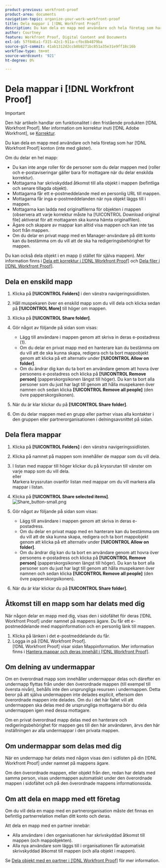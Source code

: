 ```yaml
---
product-previous: workfront-proof
product-area: documents
navigation-topic: organize-your-work-workfront-proof
title: Dela mappar i [!DNL Workfront Proof]
description: Du kan dela en mapp med användare och hela företag som har [!DNL Workfront Proof] konton (inte med gäster).
author: Courtney
feature: Workfront Proof, Digital Content and Documents
exl-id: 57f846a1-f315-42c1-911a-cfbc8b4879ba
source-git-commit: 41ab1312d2ccb8b8271bc851a35e31e9ff18c16b
workflow-type: tm+mt
source-wordcount: '921'
ht-degree: 0%

---
```


# Dela mappar i [!DNL Workfront Proof]

>[!IMPORTANT]
>
>Den här artikeln handlar om funktionalitet i den fristående produkten [!DNL Workfront Proof]. Mer information om korrektur inuti [!DNL Adobe Workfront], se [Korrektur](../../../review-and-approve-work/proofing/proofing.md).

Du kan dela en mapp med användare och hela företag som har [!DNL Workfront Proof] konton (inte med gäster).

Om du delar en hel mapp:

* Du kan inte ange roller för de personer som du delar mappen med (roller och e-postaviseringar gäller bara för mottagare när du delar enskilda korrektur).
* Mottagarna har skrivskyddad åtkomst till alla objekt i mappen (befintliga och senare tillagda objekt).
* Mottagarna får ett e-postmeddelande med en personlig URL till mappen.
* Mottagarna får inga e-postmeddelanden när nya objekt läggs till i mappen.
* Mottagarna kan ladda ned originalfilerna för objekten i mappen (observera att varje korrektur måste ha [!UICONTROL Download original file] aktiverat för att mottagaren ska kunna hämta originalfilen).
* Ägare och skapare av mappar kan alltid visa mappen och kan inte tas bort från mappen.
* Om du delar en privat mapp med en Manager-användare på ditt konto kan du bestämma om du vill att de ska ha redigeringsbehörighet för mappen.

Du kan också dela objekt i en mapp (i stället för själva mappen). Mer information finns i [Dela ett korrektur i [!DNL Workfront Proof]](../../../workfront-proof/wp-work-proofsfiles/share-proofs-and-files/share-proof.md) och [Dela filer i [!DNL Workfront Proof]](../../../workfront-proof/wp-work-proofsfiles/share-proofs-and-files/share-files.md).

## Dela en enskild mapp

1. Klicka på **[!UICONTROL Folders]** i den vänstra navigeringssidlisten.
1. Håll muspekaren över en enskild mapp som du vill dela och klicka sedan på **[!UICONTROL More]** till höger om mappen.
1. Klicka på **[!UICONTROL Share folder]**.
1. Gör något av följande på sidan som visas:

   * Lägg till användare i mappen genom att skriva in deras e-postadress (1).
   * Om du delar en privat mapp med en hanterare kan du bestämma om du vill att de ska kunna skapa, redigera och ta bort mappobjekt genom att klicka på ett alternativ under **[!UICONTROL Allow on folder]**.
   * Om du ändrar dig kan du ta bort en användare genom att hovra över personens e-postadress och klicka på **[!UICONTROL Remove person]** (papperskorgsikonen längst till höger). Du kan ta bort alla personer som du just har lagt till genom att hålla muspekaren över namnen och sedan klicka **[!UICONTROL Remove all people]** (den övre papperskorgsikonen).

1. När du är klar klickar du på **[!UICONTROL Share folder]**.

1. Om du delar mappen med en grupp eller partner visas alla kontakter i den gruppen eller partnerorganisationen i delningsavsnittet på sidan.

## Dela flera mappar

1. Klicka på **[!UICONTROL Folders]** i den vänstra navigeringssidlisten.
1. Klicka på namnet på mappen som innehåller de mappar som du vill dela.
1. I listan med mappar till höger klickar du på kryssrutan till vänster om varje mapp som du vill dela.\
   eller\
   Markera kryssrutan ovanför listan med mappar om du vill markera alla mappar i listan.

1. Klicka på **[!UICONTROL Share selected items]**.\
   ![Share_button-small.png](assets/share-button-small.png)

1. Gör något av följande på sidan som visas:

   * Lägg till användare i mappen genom att skriva in deras e-postadress.
   * Om du delar en privat mapp med en hanterare kan du bestämma om du vill att de ska kunna skapa, redigera och ta bort mappobjekt genom att klicka på ett alternativ under **[!UICONTROL Allow on folder]**.
   * Om du ändrar dig kan du ta bort en användare genom att hovra över personens e-postadress och klicka på **[!UICONTROL Remove person]** (papperskorgsikonen längst till höger). Du kan ta bort alla personer som du just har lagt till genom att hålla muspekaren över namnen och sedan klicka **[!UICONTROL Remove all people]** (den övre papperskorgsikonen).

1. När du är klar klickar du på **[!UICONTROL Share folder]**.

## Åtkomst till en mapp som har delats med dig

När någon delar en mapp med dig, visas den i sidofältet för deras [!DNL Workfront Proof] under namnet på mappens ägare. Du får ett e-postmeddelande med mappinformation och en personlig länk till mappen.

1. Klicka på länken i det e-postmeddelande du får.
1. Logga in på [!DNL Workfront Proof].\
   [!DNL  Workfront Proof] visar sidan Mappinformation. Mer information finns i [Hantera mappar och deras innehåll i [!DNL Workfront Proof]](../../../workfront-proof/wp-work-proofsfiles/organize-your-work/manage-folders-and-contents.md).

## Om delning av undermappar

Om en överordnad mapp som innehåller undermappar delas och därefter en undermapp flyttas från under den överordnade mappen (till exempel till översta nivån), behålls inte den ursprungliga resursen i undermappen. Detta beror på att själva undermappen inte delades explicit, eftersom den överordnade mappen inte delades. Om du i det här fallet vill att undermappen ska delas med de ursprungliga mottagarna bör du dela undermappen igen med dessa mottagare.

Om en privat överordnad mapp delas med en hanterare och redigeringsbehörighet för mappen ges till den här användaren, ärvs den här inställningen av alla undermappar i den privata mappen.

## Om undermappar som delas med dig

När en undermapp har delats med någon visas den i sidlisten på din [!DNL Workfront Proof] under namnet på mappens ägare.

Om den överordnade mappen, eller objekt från den, redan har delats med samma person, visas undermappen automatiskt under den överordnade mappen i sidofältet och på den överordnade mappens informationssida.

## Om att dela en mapp med ett företag

Om du vill dela en mapp med en partnerorganisation måste det finnas en befintlig partnerrelation mellan ditt konto och deras.

Att dela en mapp med en partner innebär:

* Alla användare i den organisationen har skrivskyddad åtkomst till mappen (och mappobjekten).
* Alla nya användare som läggs till i organisationen får automatiskt skrivskyddad åtkomst till mappen (och alla objekt i mappen).

Se [Dela objekt med en partner i [!DNL Workfront Proof]](../../../workfront-proof/wp-acct-admin/partner-accounts/share-items-partner-in-wp.md) för mer information.
